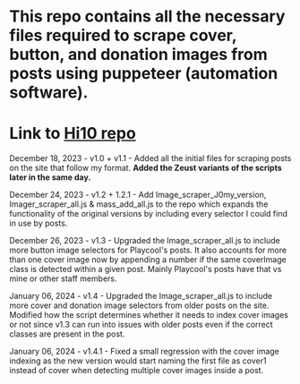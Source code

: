 # This repo contains all the necessary files required to scrape cover, button, and donation images from posts using puppeteer (automation software).

# Link to [Hi10 repo](https://github.com/xlordnoro/xlordnoro.github.io)

December 18, 2023 - v1.0 + v1.1 - Added all the initial files for scraping posts on the site that follow my format. **Added the Zeust variants of the scripts later in the same day.**

December 24, 2023 - v1.2 + 1.2.1 - Add Image_scraper_J0my_version, Imager_scraper_all.js & mass_add_all.js to the repo which expands the functionality of the original versions by including every selector I could find in use by posts.

December 26, 2023 - v1.3 - Upgraded the Image_scraper_all.js to include more button image selectors for Playcool's posts. It also accounts for more than one cover image now by appending a number if the same coverImage class is detected within a given post. Mainly Playcool's posts have that vs mine or other staff members.

January 06, 2024 - v1.4 - Upgraded the Image_scraper_all.js to include more cover and donation image selectors from older posts on the site. Modified how the script determines whether it needs to index cover images or not since v1.3 can run into issues with older posts even if the correct classes are present in the post.

January 06, 2024 - v1.4.1 - Fixed a small regression with the cover image indexing as the new version would start naming the first file as cover1 instead of cover when detecting multiple cover images inside a post.